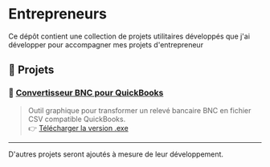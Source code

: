 # Entrepreneurs

Ce dépôt contient une collection de projets utilitaires développés que j'ai développer pour accompagner mes projets d'entrepreneur

## 📁 Projets

### 🔹 [Convertisseur BNC pour QuickBooks](./convertisseur-bnc-quickbooks)

> Outil graphique pour transformer un relevé bancaire BNC en fichier CSV compatible QuickBooks.  
> 👉 [Télécharger la version .exe](https://github.com/RemiMaglione/Entrepreneurs/releases/tag/corebaqu-v0.35)

---

D'autres projets seront ajoutés à mesure de leur développement.
